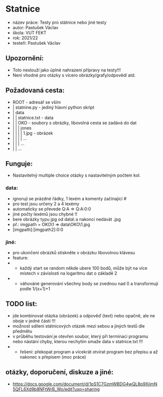 # Statnice
* název práce: Testy pro státnice nebo jiné testy
* autor: Pastušek Václav
* škola: VUT FEKT
* rok: 2021/22
* testeři: Pastušek Václav

## Upozornění:
* Toto neslouží jako úplné nahrazení přípravy na testy!!!
* Není vhodné pro otázky s vícero obrázky/grafy/odpovědí atd.

## Požadovaná cesta:
* ROOT - adresář se vším
* | statnine.py - jediný hlavní python skript
* | data
* | | statnice.txt - data
* | | OKO - soubory s obrázky, libovolná cesta se zadává do dat
* | | | jones
* | | | | 1.jpg - obrázek
* | | | | ...
* | | | ...
* | | ...

## Funguje:
* Nastavitelný multiple choice otázky s nastavitelným počtem kol.
### data:
* ignorují se prázdné řádky, 1 lexém a komenty začínající #
* pro test jsou určeny 2 a 4 lexémy
* automaticky se převede Q:A => Q:A:0:0
* jiné počty lexémů jsou chybné !!
* bere obrázky typu jpg od data\ a nakonci nedávát .jpg
* př.: imgpath = OKO\1 => data\\OKO\\1.jpg
* \[imgpath\]:\[imgpath2\]:0:0
### jiné:
* pro ukončení obrázků stiskněte v obrázku libovolnou klávesu
* feature: 
* * každý start se random někde ubere 100 bodů, může být na více místech v závislosti na logaritmu dat o základě 2
* * váhováné generování všechny body se zvednou nad 0 a transformují podle 1/(x+1)+1

## TODO list:
* jde kombinovat otázka (obrázek) a odpověď (text) nebo opačně, ale ne oboje v jedné části !!!
* možnost sdílení státnicových otázek mezi sebou a jiných testů dle předmětu
* v průběhu testování je otevřen soubor, který při terminaci programu nebo nástání chyby, kterou nechytím smaže data v statnice.txt !!!
* * řešení: překopat program a vícekrát otvírat program bez přepisu a až nakonec s přepisem (moc práce)

## otázky, doporučení, diskuze a jiné: 
* https://docs.google.com/document/d/1pS1C7GzmWBDG4wQL8p9XjimN5QFL6Xd9b8NFtWrB_Wo/edit?usp=sharing
